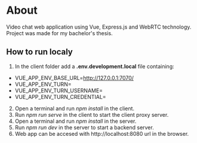 # About
Video chat web application using Vue, Express.js and WebRTC technology.
Project was made for my bachelor's thesis.

## How to run localy
1. In the client folder add a **.env.development.local** file containing:
  * VUE_APP_ENV_BASE_URL=http://127.0.0.1:7070/
  * VUE_APP_ENV_TURN=<turn server url>
  * VUE_APP_ENV_TURN_USERNAME=<turn server username>
  * VUE_APP_ENV_TURN_CREDENTIAL=<turn server password>
2. Open a terminal and run *npm install* in the client.
3. Run *npm run serve* in the client to start the client proxy server.
4. Open a terminal and run *npm install* in the server.
5. Run *npm run dev* in the server to start a backend server.
6. Web app can be accesed with http://localhost:8080 url in the browser.
